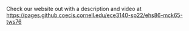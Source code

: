 Check our website out with a description and video at https://pages.github.coecis.cornell.edu/ece3140-sp22/ehs86-mck65-tws76
